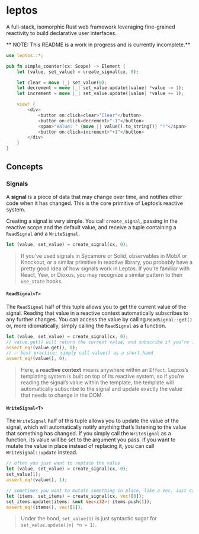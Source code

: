 # leptos

A full-stack, isomorphic Rust web framework leveraging fine-grained reactivity to build declarative user interfaces.

** NOTE: This README is a work in progress and is currently incomplete.**

```rust
use leptos::*;

pub fn simple_counter(cx: Scope) -> Element {
	let (value, set_value) = create_signal(cx, 0);

	let clear = move |_| set_value(0);
	let decrement = move |_| set_value.update(|value| *value -= 1);
	let increment = move |_| set_value.update(|value| *value += 1);

    view! {
        <div>
            <button on:click=clear>"Clear"</button>
            <button on:click=decrement>"-1"</button>
            <span>"Value: " {move || value().to_string()} "!"</span>
            <button on:click=increment>"+1"</button>
        </div>
    }
}
```

## Concepts

### Signals

A **signal** is a piece of data that may change over time, and notifies other code when it has changed. This is the core primitive of Leptos’s reactive system.

Creating a signal is very simple. You call `create_signal`, passing in the reactive scope and the default value, and receive a tuple containing a `ReadSignal` and a `WriteSignal`.

```rust
let (value, set_value) = create_signal(cx, 0);
```

> If you’ve used signals in Sycamore or Solid, observables in MobX or Knockout, or a similar primitive in reactive library, you probably have a pretty good idea of how signals work in Leptos. If you’re familiar with React, Yew, or Dioxus, you may recognize a similar pattern to their `use_state` hooks.

#### `ReadSignal<T>`

The `ReadSignal` half of this tuple allows you to get the current value of the signal. Reading that value in a reactive context automatically subscribes to any further changes. You can access the value by calling `ReadSignal::get()` or, more idiomatically, simply calling the `ReadSignal` as a function.

```rust
let (value, set_value) = create_signal(cx, 0);
// value.get() will return the current value, and subscribe if you’re in a reactive context
assert_eq!(value.get(), 0);
// ✅ best practice: simply call value() as a short-hand
assert_eq!(value(), 0);
```

> Here, a **reactive context** means anywhere within an `Effect`. Leptos’s templating system is built on top of its reactive system, so if you’re reading the signal’s value within the template, the template will automatically subscribe to the signal and update exactly the value that needs to change in the DOM.

#### `WriteSignal<T>`

The `WriteSignal` half of this tuple allows you to update the value of the signal, which will automatically notify anything that’s listening to the value that something has changed. If you simply call the `WriteSignal` as a function, its value will be set to the argument you pass. If you want to mutate the value in place instead of replacing it, you can call `WriteSignal::update` instead.

```rust
// often you just want to replace the value
let (value, set_value) = create_signal(cx, 0);
set_value(1);
assert_eq!(value(), 1);

// sometimes you want to mutate something in place, like a Vec. Just call update()
let (items, set_items) = create_signal(cx, vec![0]);
set_items.update(|items: &mut Vec<i32>| items.push(1));
assert_eq!(items(), vec![1]);
```

> Under the hood, `set_value(1)` is just syntactic sugar for `set_value.update(|n| *n = 1)`.
